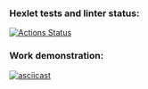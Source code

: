 ### Hexlet tests and linter status:
[![Actions Status](https://github.com/itroxa/frontend-project-46/workflows/hexlet-check/badge.svg)](https://github.com/itroxa/frontend-project-46/actions)
### Work demonstration:
[![asciicast](https://asciinema.org/a/ZoJsKaXRaPpJdpTHck05WNcgi.svg)](https://asciinema.org/a/ZoJsKaXRaPpJdpTHck05WNcgi)